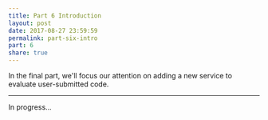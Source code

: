 ```yaml
---
title: Part 6 Introduction
layout: post
date: 2017-08-27 23:59:59
permalink: part-six-intro
part: 6
share: true
---
```


In the final part, we'll focus our attention on adding a new service to evaluate user-submitted code.

---

In progress...
